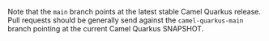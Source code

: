 Note that the `main` branch points at the latest stable Camel Quarkus release.
Pull requests should be generally send against the `camel-quarkus-main` branch pointing at the current Camel Quarkus SNAPSHOT.